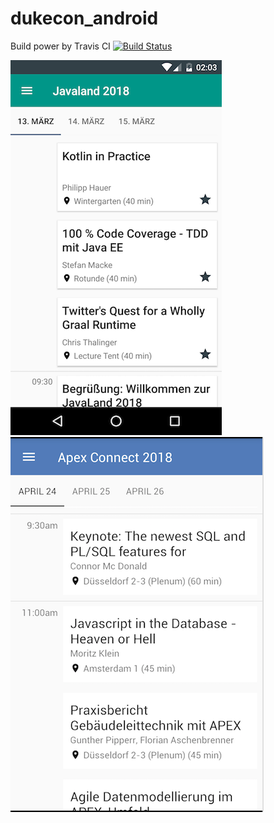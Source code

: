 # dukecon_android

Build power by Travis CI [![Build Status](https://travis-ci.org/dukecon/dukecon_android.svg?branch=develop)](https://travis-ci.org/dukecon/dukecon_android)

![JavaLand screenshot](img/javaland.png?raw=true)
![Apex screenshot](img/apex.png?raw=true)
